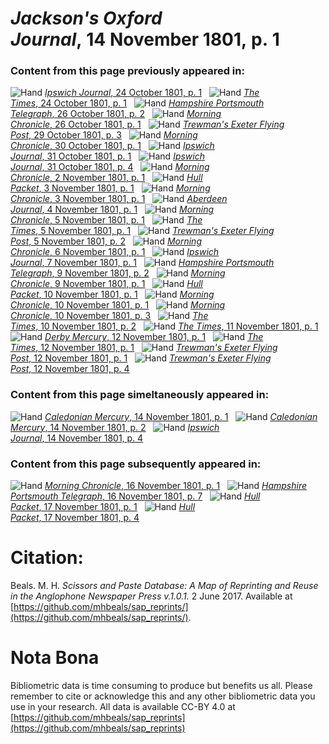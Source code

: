 # *Jackson's Oxford Journal*, 14 November 1801, p. 1  
  
### Content from this page previously appeared in:  
![Hand](http://scissorsandpaste.net/wp-content/uploads/2017/06/smallhandpointer.png) [*Ipswich Journal*, 24 October 1801, p. 1](https://mhbeals.github.io/sap_html/Ipswich-Journal/Ipswich-Journal-24-October-1801-p-1)  
![Hand](http://scissorsandpaste.net/wp-content/uploads/2017/06/smallhandpointer.png) [*The Times*, 24 October 1801, p. 1](https://mhbeals.github.io/sap_html/The-Times/The-Times-24-October-1801-p-1)  
![Hand](http://scissorsandpaste.net/wp-content/uploads/2017/06/smallhandpointer.png) [*Hampshire Portsmouth Telegraph*, 26 October 1801, p. 2](https://mhbeals.github.io/sap_html/Hampshire-Portsmouth-Telegraph/Hampshire-Portsmouth-Telegraph-26-October-1801-p-2)  
![Hand](http://scissorsandpaste.net/wp-content/uploads/2017/06/smallhandpointer.png) [*Morning Chronicle*, 26 October 1801, p. 1](https://mhbeals.github.io/sap_html/Morning-Chronicle/Morning-Chronicle-26-October-1801-p-1)  
![Hand](http://scissorsandpaste.net/wp-content/uploads/2017/06/smallhandpointer.png) [*Trewman's Exeter Flying Post*, 29 October 1801, p. 3](https://mhbeals.github.io/sap_html/Trewman's-Exeter-Flying-Post/Trewman's-Exeter-Flying-Post-29-October-1801-p-3)  
![Hand](http://scissorsandpaste.net/wp-content/uploads/2017/06/smallhandpointer.png) [*Morning Chronicle*, 30 October 1801, p. 1](https://mhbeals.github.io/sap_html/Morning-Chronicle/Morning-Chronicle-30-October-1801-p-1)  
![Hand](http://scissorsandpaste.net/wp-content/uploads/2017/06/smallhandpointer.png) [*Ipswich Journal*, 31 October 1801, p. 1](https://mhbeals.github.io/sap_html/Ipswich-Journal/Ipswich-Journal-31-October-1801-p-1)  
![Hand](http://scissorsandpaste.net/wp-content/uploads/2017/06/smallhandpointer.png) [*Ipswich Journal*, 31 October 1801, p. 4](https://mhbeals.github.io/sap_html/Ipswich-Journal/Ipswich-Journal-31-October-1801-p-4)  
![Hand](http://scissorsandpaste.net/wp-content/uploads/2017/06/smallhandpointer.png) [*Morning Chronicle*, 2 November 1801, p. 1](https://mhbeals.github.io/sap_html/Morning-Chronicle/Morning-Chronicle-2-November-1801-p-1)  
![Hand](http://scissorsandpaste.net/wp-content/uploads/2017/06/smallhandpointer.png) [*Hull Packet*, 3 November 1801, p. 1](https://mhbeals.github.io/sap_html/Hull-Packet/Hull-Packet-3-November-1801-p-1)  
![Hand](http://scissorsandpaste.net/wp-content/uploads/2017/06/smallhandpointer.png) [*Morning Chronicle*, 3 November 1801, p. 1](https://mhbeals.github.io/sap_html/Morning-Chronicle/Morning-Chronicle-3-November-1801-p-1)  
![Hand](http://scissorsandpaste.net/wp-content/uploads/2017/06/smallhandpointer.png) [*Aberdeen Journal*, 4 November 1801, p. 1](https://mhbeals.github.io/sap_html/Aberdeen-Journal/Aberdeen-Journal-4-November-1801-p-1)  
![Hand](http://scissorsandpaste.net/wp-content/uploads/2017/06/smallhandpointer.png) [*Morning Chronicle*, 5 November 1801, p. 1](https://mhbeals.github.io/sap_html/Morning-Chronicle/Morning-Chronicle-5-November-1801-p-1)  
![Hand](http://scissorsandpaste.net/wp-content/uploads/2017/06/smallhandpointer.png) [*The Times*, 5 November 1801, p. 1](https://mhbeals.github.io/sap_html/The-Times/The-Times-5-November-1801-p-1)  
![Hand](http://scissorsandpaste.net/wp-content/uploads/2017/06/smallhandpointer.png) [*Trewman's Exeter Flying Post*, 5 November 1801, p. 2](https://mhbeals.github.io/sap_html/Trewman's-Exeter-Flying-Post/Trewman's-Exeter-Flying-Post-5-November-1801-p-2)  
![Hand](http://scissorsandpaste.net/wp-content/uploads/2017/06/smallhandpointer.png) [*Morning Chronicle*, 6 November 1801, p. 1](https://mhbeals.github.io/sap_html/Morning-Chronicle/Morning-Chronicle-6-November-1801-p-1)  
![Hand](http://scissorsandpaste.net/wp-content/uploads/2017/06/smallhandpointer.png) [*Ipswich Journal*, 7 November 1801, p. 1](https://mhbeals.github.io/sap_html/Ipswich-Journal/Ipswich-Journal-7-November-1801-p-1)  
![Hand](http://scissorsandpaste.net/wp-content/uploads/2017/06/smallhandpointer.png) [*Hampshire Portsmouth Telegraph*, 9 November 1801, p. 2](https://mhbeals.github.io/sap_html/Hampshire-Portsmouth-Telegraph/Hampshire-Portsmouth-Telegraph-9-November-1801-p-2)  
![Hand](http://scissorsandpaste.net/wp-content/uploads/2017/06/smallhandpointer.png) [*Morning Chronicle*, 9 November 1801, p. 1](https://mhbeals.github.io/sap_html/Morning-Chronicle/Morning-Chronicle-9-November-1801-p-1)  
![Hand](http://scissorsandpaste.net/wp-content/uploads/2017/06/smallhandpointer.png) [*Hull Packet*, 10 November 1801, p. 1](https://mhbeals.github.io/sap_html/Hull-Packet/Hull-Packet-10-November-1801-p-1)  
![Hand](http://scissorsandpaste.net/wp-content/uploads/2017/06/smallhandpointer.png) [*Morning Chronicle*, 10 November 1801, p. 1](https://mhbeals.github.io/sap_html/Morning-Chronicle/Morning-Chronicle-10-November-1801-p-1)  
![Hand](http://scissorsandpaste.net/wp-content/uploads/2017/06/smallhandpointer.png) [*Morning Chronicle*, 10 November 1801, p. 3](https://mhbeals.github.io/sap_html/Morning-Chronicle/Morning-Chronicle-10-November-1801-p-3)  
![Hand](http://scissorsandpaste.net/wp-content/uploads/2017/06/smallhandpointer.png) [*The Times*, 10 November 1801, p. 2](https://mhbeals.github.io/sap_html/The-Times/The-Times-10-November-1801-p-2)  
![Hand](http://scissorsandpaste.net/wp-content/uploads/2017/06/smallhandpointer.png) [*The Times*, 11 November 1801, p. 1](https://mhbeals.github.io/sap_html/The-Times/The-Times-11-November-1801-p-1)  
![Hand](http://scissorsandpaste.net/wp-content/uploads/2017/06/smallhandpointer.png) [*Derby Mercury*, 12 November 1801, p. 1](https://mhbeals.github.io/sap_html/Derby-Mercury/Derby-Mercury-12-November-1801-p-1)  
![Hand](http://scissorsandpaste.net/wp-content/uploads/2017/06/smallhandpointer.png) [*The Times*, 12 November 1801, p. 1](https://mhbeals.github.io/sap_html/The-Times/The-Times-12-November-1801-p-1)  
![Hand](http://scissorsandpaste.net/wp-content/uploads/2017/06/smallhandpointer.png) [*Trewman's Exeter Flying Post*, 12 November 1801, p. 1](https://mhbeals.github.io/sap_html/Trewman's-Exeter-Flying-Post/Trewman's-Exeter-Flying-Post-12-November-1801-p-1)  
![Hand](http://scissorsandpaste.net/wp-content/uploads/2017/06/smallhandpointer.png) [*Trewman's Exeter Flying Post*, 12 November 1801, p. 4](https://mhbeals.github.io/sap_html/Trewman's-Exeter-Flying-Post/Trewman's-Exeter-Flying-Post-12-November-1801-p-4)  
  
### Content from this page simeltaneously appeared in:  
![Hand](http://scissorsandpaste.net/wp-content/uploads/2017/06/smallhandpointer.png) [*Caledonian Mercury*, 14 November 1801, p. 1](https://mhbeals.github.io/sap_html/Caledonian-Mercury/Caledonian-Mercury-14-November-1801-p-1)  
![Hand](http://scissorsandpaste.net/wp-content/uploads/2017/06/smallhandpointer.png) [*Caledonian Mercury*, 14 November 1801, p. 2](https://mhbeals.github.io/sap_html/Caledonian-Mercury/Caledonian-Mercury-14-November-1801-p-2)  
![Hand](http://scissorsandpaste.net/wp-content/uploads/2017/06/smallhandpointer.png) [*Ipswich Journal*, 14 November 1801, p. 4](https://mhbeals.github.io/sap_html/Ipswich-Journal/Ipswich-Journal-14-November-1801-p-4)  
  
### Content from this page subsequently appeared in:  
![Hand](http://scissorsandpaste.net/wp-content/uploads/2017/06/smallhandpointer.png) [*Morning Chronicle*, 16 November 1801, p. 1](https://mhbeals.github.io/sap_html/Morning-Chronicle/Morning-Chronicle-16-November-1801-p-1)  
![Hand](http://scissorsandpaste.net/wp-content/uploads/2017/06/smallhandpointer.png) [*Hampshire Portsmouth Telegraph*, 16 November 1801, p. 7](https://mhbeals.github.io/sap_html/Hampshire-Portsmouth-Telegraph/Hampshire-Portsmouth-Telegraph-16-November-1801-p-7)  
![Hand](http://scissorsandpaste.net/wp-content/uploads/2017/06/smallhandpointer.png) [*Hull Packet*, 17 November 1801, p. 1](https://mhbeals.github.io/sap_html/Hull-Packet/Hull-Packet-17-November-1801-p-1)  
![Hand](http://scissorsandpaste.net/wp-content/uploads/2017/06/smallhandpointer.png) [*Hull Packet*, 17 November 1801, p. 4](https://mhbeals.github.io/sap_html/Hull-Packet/Hull-Packet-17-November-1801-p-4)  


# Citation: 

Beals. M. H. *Scissors and Paste Database: A Map of Reprinting and Reuse in the Anglophone Newspaper Press v.1.0.1.* 2 June 2017. Available at [https://github.com/mhbeals/sap_reprints/](https://github.com/mhbeals/sap_reprints/). 

# Nota Bona

Bibliometric data is time consuming to produce but benefits us all. Please remember to cite or acknowledge this and any other bibliometric data you use in your research. All data is available CC-BY 4.0 at [https://github.com/mhbeals/sap_reprints](https://github.com/mhbeals/sap_reprints)